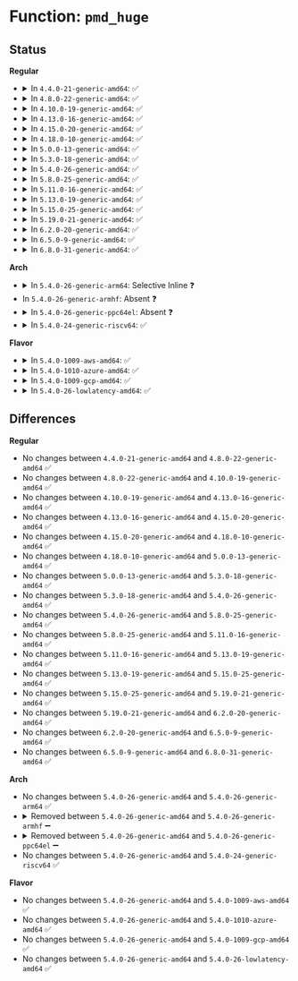 # Function: <code>pmd_huge</code>

## Status
<b>Regular</b>
<ul>
<li>
<details>
<summary>In <code>4.4.0-21-generic-amd64</code>: ✅</summary>

```c
int pmd_huge(pmd_t pmd)
```

```json
{
  "name": "pmd_huge",
  "collision_type": "Unique Global",
  "inline_type": "No",
  "funcs": [
    {
      "addr": 18446744071579315056,
      "name": "pmd_huge",
      "external": true,
      "loc": "arch/x86/mm/hugetlbpage.c:62",
      "file": "arch/x86/mm/hugetlbpage.c",
      "inline": "seen, unknown",
      "caller_inline": [],
      "caller_func": [
        "arch/x86/mm/fault.c:vmalloc_fault",
        "mm/gup.c:follow_page_mask",
        "mm/hugetlb.c:follow_huge_pmd"
      ]
    }
  ],
  "symbols": [
    {
      "addr": 18446744071579315056,
      "name": "pmd_huge",
      "section": ".text",
      "bind": "STB_GLOBAL",
      "size": 40
    }
  ]
}
```
</details>
</li>
<li>
<details>
<summary>In <code>4.8.0-22-generic-amd64</code>: ✅</summary>

```c
int pmd_huge(pmd_t pmd)
```

```json
{
  "name": "pmd_huge",
  "collision_type": "Unique Global",
  "inline_type": "No",
  "funcs": [
    {
      "addr": 18446744071579317248,
      "name": "pmd_huge",
      "external": true,
      "loc": "arch/x86/mm/hugetlbpage.c:62",
      "file": "arch/x86/mm/hugetlbpage.c",
      "inline": "seen, unknown",
      "caller_inline": [],
      "caller_func": [
        "arch/x86/mm/fault.c:vmalloc_fault",
        "mm/gup.c:follow_page_mask",
        "mm/memory.c:apply_to_page_range",
        "mm/hugetlb.c:follow_huge_pmd"
      ]
    }
  ],
  "symbols": [
    {
      "addr": 18446744071579317248,
      "name": "pmd_huge",
      "section": ".text",
      "bind": "STB_GLOBAL",
      "size": 45
    }
  ]
}
```
</details>
</li>
<li>
<details>
<summary>In <code>4.10.0-19-generic-amd64</code>: ✅</summary>

```c
int pmd_huge(pmd_t pmd)
```

```json
{
  "name": "pmd_huge",
  "collision_type": "Unique Global",
  "inline_type": "No",
  "funcs": [
    {
      "addr": 18446744071579332528,
      "name": "pmd_huge",
      "external": true,
      "loc": "arch/x86/mm/hugetlbpage.c:62",
      "file": "arch/x86/mm/hugetlbpage.c",
      "inline": "seen, unknown",
      "caller_inline": [],
      "caller_func": [
        "arch/x86/mm/fault.c:vmalloc_fault",
        "mm/gup.c:follow_page_mask",
        "mm/memory.c:apply_to_page_range",
        "mm/hugetlb.c:follow_huge_pmd"
      ]
    }
  ],
  "symbols": [
    {
      "addr": 18446744071579332528,
      "name": "pmd_huge",
      "section": ".text",
      "bind": "STB_GLOBAL",
      "size": 45
    }
  ]
}
```
</details>
</li>
<li>
<details>
<summary>In <code>4.13.0-16-generic-amd64</code>: ✅</summary>

```c
int pmd_huge(pmd_t pmd)
```

```json
{
  "name": "pmd_huge",
  "collision_type": "Unique Global",
  "inline_type": "No",
  "funcs": [
    {
      "addr": 18446744071579326416,
      "name": "pmd_huge",
      "external": true,
      "loc": "arch/x86/mm/hugetlbpage.c:65",
      "file": "arch/x86/mm/hugetlbpage.c",
      "inline": "seen, unknown",
      "caller_inline": [],
      "caller_func": [
        "arch/x86/mm/fault.c:vmalloc_fault",
        "mm/gup.c:__get_user_pages_fast",
        "mm/memory.c:__follow_pte_pmd",
        "mm/memory.c:__follow_pte_pmd",
        "mm/memory.c:apply_to_page_range",
        "mm/hugetlb.c:follow_huge_pmd"
      ]
    }
  ],
  "symbols": [
    {
      "addr": 18446744071579326416,
      "name": "pmd_huge",
      "section": ".text",
      "bind": "STB_GLOBAL",
      "size": 45
    }
  ]
}
```
</details>
</li>
<li>
<details>
<summary>In <code>4.15.0-20-generic-amd64</code>: ✅</summary>

```c
int pmd_huge(pmd_t pmd)
```

```json
{
  "name": "pmd_huge",
  "collision_type": "Unique Global",
  "inline_type": "No",
  "funcs": [
    {
      "addr": 18446744071579351568,
      "name": "pmd_huge",
      "external": true,
      "loc": "arch/x86/mm/hugetlbpage.c:67",
      "file": "arch/x86/mm/hugetlbpage.c",
      "inline": "seen, unknown",
      "caller_inline": [],
      "caller_func": [
        "mm/gup.c:gup_pgd_range",
        "mm/gup.c:follow_pmd_mask",
        "mm/memory.c:__follow_pte_pmd",
        "mm/memory.c:__follow_pte_pmd",
        "mm/memory.c:apply_to_page_range",
        "mm/hugetlb.c:follow_huge_pmd",
        "mm/hugetlb.c:huge_pte_offset",
        "mm/hmm.c:hmm_vma_walk_pmd"
      ]
    }
  ],
  "symbols": [
    {
      "addr": 18446744071579351568,
      "name": "pmd_huge",
      "section": ".text",
      "bind": "STB_GLOBAL",
      "size": 45
    }
  ]
}
```
</details>
</li>
<li>
<details>
<summary>In <code>4.18.0-10-generic-amd64</code>: ✅</summary>

```c
int pmd_huge(pmd_t pmd)
```

```json
{
  "name": "pmd_huge",
  "collision_type": "Unique Global",
  "inline_type": "No",
  "funcs": [
    {
      "addr": 18446744071579363328,
      "name": "pmd_huge",
      "external": true,
      "loc": "arch/x86/mm/hugetlbpage.c:67",
      "file": "arch/x86/mm/hugetlbpage.c",
      "inline": "seen, unknown",
      "caller_inline": [],
      "caller_func": [
        "arch/x86/mm/pgtable.c:pmd_set_huge",
        "mm/gup.c:gup_pgd_range",
        "mm/memory.c:__follow_pte_pmd",
        "mm/memory.c:__follow_pte_pmd",
        "mm/memory.c:apply_to_page_range",
        "mm/hugetlb.c:follow_huge_pmd",
        "mm/hugetlb.c:huge_pte_offset",
        "mm/hmm.c:hmm_vma_walk_pmd"
      ]
    }
  ],
  "symbols": [
    {
      "addr": 18446744071579363328,
      "name": "pmd_huge",
      "section": ".text",
      "bind": "STB_GLOBAL",
      "size": 45
    }
  ]
}
```
</details>
</li>
<li>
<details>
<summary>In <code>5.0.0-13-generic-amd64</code>: ✅</summary>

```c
int pmd_huge(pmd_t pmd)
```

```json
{
  "name": "pmd_huge",
  "collision_type": "Unique Global",
  "inline_type": "No",
  "funcs": [
    {
      "addr": 18446744071579390848,
      "name": "pmd_huge",
      "external": true,
      "loc": "arch/x86/mm/hugetlbpage.c:67",
      "file": "arch/x86/mm/hugetlbpage.c",
      "inline": "seen, unknown",
      "caller_inline": [],
      "caller_func": [
        "arch/x86/mm/pgtable.c:pmd_set_huge",
        "mm/gup.c:gup_pud_range",
        "mm/memory.c:__follow_pte_pmd",
        "mm/memory.c:__follow_pte_pmd",
        "mm/memory.c:apply_to_page_range",
        "mm/hugetlb.c:follow_huge_pmd",
        "mm/hugetlb.c:huge_pte_offset",
        "mm/hmm.c:hmm_vma_walk_pmd"
      ]
    }
  ],
  "symbols": [
    {
      "addr": 18446744071579390848,
      "name": "pmd_huge",
      "section": ".text",
      "bind": "STB_GLOBAL",
      "size": 45
    }
  ]
}
```
</details>
</li>
<li>
<details>
<summary>In <code>5.3.0-18-generic-amd64</code>: ✅</summary>

```c
int pmd_huge(pmd_t pmd)
```

```json
{
  "name": "pmd_huge",
  "collision_type": "Unique Global",
  "inline_type": "No",
  "funcs": [
    {
      "addr": 18446744071579406208,
      "name": "pmd_huge",
      "external": true,
      "loc": "arch/x86/mm/hugetlbpage.c:67",
      "file": "arch/x86/mm/hugetlbpage.c",
      "inline": "seen, unknown",
      "caller_inline": [],
      "caller_func": [
        "arch/x86/mm/pgtable.c:pmd_set_huge",
        "mm/gup.c:gup_pud_range",
        "mm/memory.c:__follow_pte_pmd",
        "mm/memory.c:__follow_pte_pmd",
        "mm/memory.c:apply_to_page_range",
        "mm/hugetlb.c:follow_huge_pmd",
        "mm/hugetlb.c:huge_pte_offset",
        "mm/hmm.c:hmm_vma_walk_pmd"
      ]
    }
  ],
  "symbols": [
    {
      "addr": 18446744071579406208,
      "name": "pmd_huge",
      "section": ".text",
      "bind": "STB_GLOBAL",
      "size": 45
    }
  ]
}
```
</details>
</li>
<li>
<details>
<summary>In <code>5.4.0-26-generic-amd64</code>: ✅</summary>

```c
int pmd_huge(pmd_t pmd)
```

```json
{
  "name": "pmd_huge",
  "collision_type": "Unique Global",
  "inline_type": "No",
  "funcs": [
    {
      "addr": 18446744071579409392,
      "name": "pmd_huge",
      "external": true,
      "loc": "arch/x86/mm/hugetlbpage.c:67",
      "file": "arch/x86/mm/hugetlbpage.c",
      "inline": "seen, unknown",
      "caller_inline": [],
      "caller_func": [
        "arch/x86/mm/pgtable.c:pmd_set_huge",
        "mm/gup.c:gup_pud_range",
        "mm/memory.c:__follow_pte_pmd",
        "mm/memory.c:__follow_pte_pmd",
        "mm/memory.c:apply_to_page_range",
        "mm/hugetlb.c:follow_huge_pmd",
        "mm/hugetlb.c:huge_pte_offset"
      ]
    }
  ],
  "symbols": [
    {
      "addr": 18446744071579409392,
      "name": "pmd_huge",
      "section": ".text",
      "bind": "STB_GLOBAL",
      "size": 45
    }
  ]
}
```
</details>
</li>
<li>
<details>
<summary>In <code>5.8.0-25-generic-amd64</code>: ✅</summary>

```c
int pmd_huge(pmd_t pmd)
```

```json
{
  "name": "pmd_huge",
  "collision_type": "Unique Global",
  "inline_type": "No",
  "funcs": [
    {
      "addr": 18446744071579440336,
      "name": "pmd_huge",
      "external": true,
      "loc": "arch/x86/mm/hugetlbpage.c:66",
      "file": "arch/x86/mm/hugetlbpage.c",
      "inline": "seen, unknown",
      "caller_inline": [],
      "caller_func": [
        "arch/x86/mm/pgtable.c:pmd_set_huge",
        "mm/memory.c:__follow_pte_pmd",
        "mm/memory.c:__follow_pte_pmd",
        "mm/memory.c:apply_to_pte_range",
        "mm/hugetlb.c:follow_huge_pmd"
      ]
    }
  ],
  "symbols": [
    {
      "addr": 18446744071579440336,
      "name": "pmd_huge",
      "section": ".text",
      "bind": "STB_GLOBAL",
      "size": 45
    }
  ]
}
```
</details>
</li>
<li>
<details>
<summary>In <code>5.11.0-16-generic-amd64</code>: ✅</summary>

```c
int pmd_huge(pmd_t pmd)
```

```json
{
  "name": "pmd_huge",
  "collision_type": "Unique Global",
  "inline_type": "No",
  "funcs": [
    {
      "addr": 18446744071579438592,
      "name": "pmd_huge",
      "external": true,
      "loc": "arch/x86/mm/hugetlbpage.c:65",
      "file": "arch/x86/mm/hugetlbpage.c",
      "inline": "seen, unknown",
      "caller_inline": [],
      "caller_func": [
        "arch/x86/mm/pgtable.c:pmd_set_huge",
        "mm/memory.c:follow_invalidate_pte",
        "mm/memory.c:follow_invalidate_pte",
        "mm/memory.c:apply_to_pte_range",
        "mm/hugetlb.c:follow_huge_pmd"
      ]
    }
  ],
  "symbols": [
    {
      "addr": 18446744071579438592,
      "name": "pmd_huge",
      "section": ".text",
      "bind": "STB_GLOBAL",
      "size": 45
    }
  ]
}
```
</details>
</li>
<li>
<details>
<summary>In <code>5.13.0-19-generic-amd64</code>: ✅</summary>

```c
int pmd_huge(pmd_t pmd)
```

```json
{
  "name": "pmd_huge",
  "collision_type": "Unique Global",
  "inline_type": "No",
  "funcs": [
    {
      "addr": 18446744071579441104,
      "name": "pmd_huge",
      "external": true,
      "loc": "arch/x86/mm/hugetlbpage.c:65",
      "file": "arch/x86/mm/hugetlbpage.c",
      "inline": "seen, unknown",
      "caller_inline": [],
      "caller_func": [
        "arch/x86/mm/pgtable.c:pmd_set_huge",
        "mm/gup.c:gup_pgd_range",
        "mm/memory.c:follow_invalidate_pte",
        "mm/memory.c:follow_invalidate_pte",
        "mm/memory.c:apply_to_pte_range",
        "mm/hugetlb.c:follow_huge_pmd"
      ]
    }
  ],
  "symbols": [
    {
      "addr": 18446744071579441104,
      "name": "pmd_huge",
      "section": ".text",
      "bind": "STB_GLOBAL",
      "size": 45
    }
  ]
}
```
</details>
</li>
<li>
<details>
<summary>In <code>5.15.0-25-generic-amd64</code>: ✅</summary>

```c
int pmd_huge(pmd_t pmd)
```

```json
{
  "name": "pmd_huge",
  "collision_type": "Unique Global",
  "inline_type": "No",
  "funcs": [
    {
      "addr": 18446744071579505488,
      "name": "pmd_huge",
      "external": true,
      "loc": "arch/x86/mm/hugetlbpage.c:65",
      "file": "arch/x86/mm/hugetlbpage.c",
      "inline": "seen, unknown",
      "caller_inline": [],
      "caller_func": [
        "arch/x86/mm/pgtable.c:pmd_set_huge",
        "mm/gup.c:gup_pgd_range",
        "mm/memory.c:follow_invalidate_pte",
        "mm/memory.c:follow_invalidate_pte",
        "mm/memory.c:apply_to_pte_range",
        "mm/hugetlb.c:follow_huge_pmd"
      ]
    }
  ],
  "symbols": [
    {
      "addr": 18446744071579505488,
      "name": "pmd_huge",
      "section": ".text",
      "bind": "STB_GLOBAL",
      "size": 45
    }
  ]
}
```
</details>
</li>
<li>
<details>
<summary>In <code>5.19.0-21-generic-amd64</code>: ✅</summary>

```c
int pmd_huge(pmd_t pmd)
```

```json
{
  "name": "pmd_huge",
  "collision_type": "Unique Global",
  "inline_type": "No",
  "funcs": [
    {
      "addr": 18446744071579587680,
      "name": "pmd_huge",
      "external": true,
      "loc": "arch/x86/mm/hugetlbpage.c:65",
      "file": "arch/x86/mm/hugetlbpage.c",
      "inline": "seen, unknown",
      "caller_inline": [],
      "caller_func": [
        "arch/x86/mm/pgtable.c:pmd_set_huge",
        "mm/gup.c:gup_pgd_range",
        "mm/memory.c:apply_to_pte_range",
        "mm/hugetlb.c:follow_huge_pmd"
      ]
    }
  ],
  "symbols": [
    {
      "addr": 18446744071579587680,
      "name": "pmd_huge",
      "section": ".text",
      "bind": "STB_GLOBAL",
      "size": 56
    }
  ]
}
```
</details>
</li>
<li>
<details>
<summary>In <code>6.2.0-20-generic-amd64</code>: ✅</summary>

```c
int pmd_huge(pmd_t pmd)
```

```json
{
  "name": "pmd_huge",
  "collision_type": "Unique Global",
  "inline_type": "No",
  "funcs": [
    {
      "addr": 18446744071579698144,
      "name": "pmd_huge",
      "external": true,
      "loc": "arch/x86/mm/hugetlbpage.c:27",
      "file": "arch/x86/mm/hugetlbpage.c",
      "inline": "seen, unknown",
      "caller_inline": [],
      "caller_func": [
        "arch/x86/mm/pgtable.c:pmd_set_huge",
        "mm/memory.c:apply_to_pte_range"
      ]
    }
  ],
  "symbols": [
    {
      "addr": 18446744071579698144,
      "name": "pmd_huge",
      "section": ".text",
      "bind": "STB_GLOBAL",
      "size": 68
    }
  ]
}
```
</details>
</li>
<li>
<details>
<summary>In <code>6.5.0-9-generic-amd64</code>: ✅</summary>

```c
int pmd_huge(pmd_t pmd)
```

```json
{
  "name": "pmd_huge",
  "collision_type": "Unique Global",
  "inline_type": "No",
  "funcs": [
    {
      "addr": 18446744071579712000,
      "name": "pmd_huge",
      "external": true,
      "loc": "arch/x86/mm/hugetlbpage.c:27",
      "file": "arch/x86/mm/hugetlbpage.c",
      "inline": "seen, unknown",
      "caller_inline": [],
      "caller_func": [
        "arch/x86/mm/pgtable.c:pmd_set_huge",
        "mm/gup.c:gup_pgd_range"
      ]
    }
  ],
  "symbols": [
    {
      "addr": 18446744071579712000,
      "name": "pmd_huge",
      "section": ".text",
      "bind": "STB_GLOBAL",
      "size": 68
    }
  ]
}
```
</details>
</li>
<li>
<details>
<summary>In <code>6.8.0-31-generic-amd64</code>: ✅</summary>

```c
int pmd_huge(pmd_t pmd)
```

```json
{
  "name": "pmd_huge",
  "collision_type": "Unique Global",
  "inline_type": "No",
  "funcs": [
    {
      "addr": 18446744071579746704,
      "name": "pmd_huge",
      "external": true,
      "loc": "arch/x86/mm/hugetlbpage.c:27",
      "file": "arch/x86/mm/hugetlbpage.c",
      "inline": "seen, unknown",
      "caller_inline": [],
      "caller_func": [
        "arch/x86/mm/pgtable.c:pmd_set_huge",
        "mm/gup.c:gup_pgd_range"
      ]
    }
  ],
  "symbols": [
    {
      "addr": 18446744071579746704,
      "name": "pmd_huge",
      "section": ".text",
      "bind": "STB_GLOBAL",
      "size": 68
    }
  ]
}
```
</details>
</li>
</ul>
<b>Arch</b>
<ul>
<li>
<details>
<summary>In <code>5.4.0-26-generic-arm64</code>: Selective Inline ❓</summary>

```c
int pmd_huge(pmd_t pmd)
```

```json
{
  "name": "pmd_huge",
  "collision_type": "Unique Global",
  "inline_type": "Selective",
  "funcs": [
    {
      "addr": 18446603336490357052,
      "name": "pmd_huge",
      "external": true,
      "loc": "arch/arm64/mm/hugetlbpage.c:42",
      "file": "arch/arm64/mm/hugetlbpage.c",
      "inline": "not declared, inlined",
      "caller_inline": [
        "arch/arm64/mm/hugetlbpage.c:huge_pte_offset"
      ],
      "caller_func": [
        "virt/kvm/arm/mmu.c:user_mem_abort",
        "virt/kvm/arm/mmu.c:stage2_wp_range",
        "virt/kvm/arm/mmu.c:stage2_set_pte",
        "virt/kvm/arm/mmu.c:stage2_get_leaf_entry",
        "virt/kvm/arm/mmu.c:unmap_stage2_range",
        "mm/gup.c:gup_pud_range",
        "mm/gup.c:follow_pmd_mask",
        "mm/memory.c:__follow_pte_pmd",
        "mm/memory.c:__follow_pte_pmd",
        "mm/memory.c:apply_to_page_range",
        "mm/hugetlb.c:follow_huge_pmd"
      ]
    }
  ],
  "symbols": [
    {
      "addr": 18446603336490355288,
      "name": "pmd_huge",
      "section": ".text",
      "bind": "STB_GLOBAL",
      "size": 56
    }
  ]
}
```
</details>
</li>
<li>
In <code>5.4.0-26-generic-armhf</code>: Absent ❓
</li>
<li>
<details>
<summary>In <code>5.4.0-26-generic-ppc64el</code>: Absent ❓</summary>

```json
{
  "name": "pmd_huge",
  "collision_type": "Static Duplication",
  "inline_type": "Full",
  "funcs": [
    {
      "addr": 13835058055282776824,
      "name": "pmd_huge",
      "external": false,
      "loc": "arch/powerpc/include/asm/book3s/64/pgtable-64k.h:17",
      "file": "arch/powerpc/mm/book3s64/radix_pgtable.c",
      "inline": "declared, inlined",
      "caller_inline": [
        "arch/powerpc/mm/book3s64/radix_pgtable.c:pmd_clear_huge"
      ],
      "caller_func": []
    },
    {
      "addr": 13835058055286057424,
      "name": "pmd_huge",
      "external": false,
      "loc": "arch/powerpc/include/asm/book3s/64/pgtable-64k.h:17",
      "file": "mm/gup.c",
      "inline": "declared, inlined",
      "caller_inline": [
        "mm/gup.c:gup_pud_range",
        "mm/gup.c:follow_pmd_mask"
      ],
      "caller_func": []
    },
    {
      "addr": 13835058055286075408,
      "name": "pmd_huge",
      "external": false,
      "loc": "arch/powerpc/include/asm/book3s/64/pgtable-64k.h:17",
      "file": "mm/memory.c",
      "inline": "declared, inlined",
      "caller_inline": [
        "mm/memory.c:__follow_pte_pmd",
        "mm/memory.c:__follow_pte_pmd",
        "mm/memory.c:apply_to_page_range"
      ],
      "caller_func": []
    },
    {
      "addr": 13835058055286424788,
      "name": "pmd_huge",
      "external": false,
      "loc": "arch/powerpc/include/asm/book3s/64/pgtable-64k.h:17",
      "file": "mm/hugetlb.c",
      "inline": "declared, inlined",
      "caller_inline": [
        "mm/hugetlb.c:follow_huge_pmd"
      ],
      "caller_func": []
    }
  ],
  "symbols": []
}
```
</details>
</li>
<li>
<details>
<summary>In <code>5.4.0-24-generic-riscv64</code>: ✅</summary>

```c
int pmd_huge(pmd_t pmd)
```

```json
{
  "name": "pmd_huge",
  "collision_type": "Unique Global",
  "inline_type": "No",
  "funcs": [
    {
      "addr": 18446743936271361524,
      "name": "pmd_huge",
      "external": true,
      "loc": "arch/riscv/mm/hugetlbpage.c:11",
      "file": "arch/riscv/mm/hugetlbpage.c",
      "inline": "seen, unknown",
      "caller_inline": [],
      "caller_func": [
        "mm/memory.c:__follow_pte_pmd",
        "mm/memory.c:__follow_pte_pmd",
        "mm/memory.c:apply_to_page_range",
        "mm/hugetlb.c:follow_huge_pmd",
        "mm/hugetlb.c:huge_pte_offset"
      ]
    }
  ],
  "symbols": [
    {
      "addr": 18446743936271361524,
      "name": "pmd_huge",
      "section": ".text",
      "bind": "STB_GLOBAL",
      "size": 44
    }
  ]
}
```
</details>
</li>
</ul>
<b>Flavor</b>
<ul>
<li>
<details>
<summary>In <code>5.4.0-1009-aws-amd64</code>: ✅</summary>

```c
int pmd_huge(pmd_t pmd)
```

```json
{
  "name": "pmd_huge",
  "collision_type": "Unique Global",
  "inline_type": "No",
  "funcs": [
    {
      "addr": 18446744071579405232,
      "name": "pmd_huge",
      "external": true,
      "loc": "arch/x86/mm/hugetlbpage.c:67",
      "file": "arch/x86/mm/hugetlbpage.c",
      "inline": "seen, unknown",
      "caller_inline": [],
      "caller_func": [
        "arch/x86/mm/pgtable.c:pmd_set_huge",
        "mm/gup.c:gup_pud_range",
        "mm/memory.c:__follow_pte_pmd",
        "mm/memory.c:__follow_pte_pmd",
        "mm/memory.c:apply_to_page_range",
        "mm/hugetlb.c:follow_huge_pmd",
        "mm/hugetlb.c:huge_pte_offset"
      ]
    }
  ],
  "symbols": [
    {
      "addr": 18446744071579405232,
      "name": "pmd_huge",
      "section": ".text",
      "bind": "STB_GLOBAL",
      "size": 45
    }
  ]
}
```
</details>
</li>
<li>
<details>
<summary>In <code>5.4.0-1010-azure-amd64</code>: ✅</summary>

```c
int pmd_huge(pmd_t pmd)
```

```json
{
  "name": "pmd_huge",
  "collision_type": "Unique Global",
  "inline_type": "No",
  "funcs": [
    {
      "addr": 18446744071579334672,
      "name": "pmd_huge",
      "external": true,
      "loc": "arch/x86/mm/hugetlbpage.c:67",
      "file": "arch/x86/mm/hugetlbpage.c",
      "inline": "seen, unknown",
      "caller_inline": [],
      "caller_func": [
        "arch/x86/mm/pgtable.c:pmd_set_huge",
        "mm/gup.c:gup_pud_range",
        "mm/gup.c:follow_pmd_mask",
        "mm/memory.c:__follow_pte_pmd",
        "mm/memory.c:__follow_pte_pmd",
        "mm/memory.c:apply_to_page_range",
        "mm/hugetlb.c:follow_huge_pmd",
        "mm/hugetlb.c:huge_pte_offset"
      ]
    }
  ],
  "symbols": [
    {
      "addr": 18446744071579334672,
      "name": "pmd_huge",
      "section": ".text",
      "bind": "STB_GLOBAL",
      "size": 37
    }
  ]
}
```
</details>
</li>
<li>
<details>
<summary>In <code>5.4.0-1009-gcp-amd64</code>: ✅</summary>

```c
int pmd_huge(pmd_t pmd)
```

```json
{
  "name": "pmd_huge",
  "collision_type": "Unique Global",
  "inline_type": "No",
  "funcs": [
    {
      "addr": 18446744071579405152,
      "name": "pmd_huge",
      "external": true,
      "loc": "arch/x86/mm/hugetlbpage.c:67",
      "file": "arch/x86/mm/hugetlbpage.c",
      "inline": "seen, unknown",
      "caller_inline": [],
      "caller_func": [
        "arch/x86/mm/pgtable.c:pmd_set_huge",
        "mm/gup.c:gup_pud_range",
        "mm/memory.c:__follow_pte_pmd",
        "mm/memory.c:__follow_pte_pmd",
        "mm/memory.c:apply_to_page_range",
        "mm/hugetlb.c:follow_huge_pmd",
        "mm/hugetlb.c:huge_pte_offset"
      ]
    }
  ],
  "symbols": [
    {
      "addr": 18446744071579405152,
      "name": "pmd_huge",
      "section": ".text",
      "bind": "STB_GLOBAL",
      "size": 45
    }
  ]
}
```
</details>
</li>
<li>
<details>
<summary>In <code>5.4.0-26-lowlatency-amd64</code>: ✅</summary>

```c
int pmd_huge(pmd_t pmd)
```

```json
{
  "name": "pmd_huge",
  "collision_type": "Unique Global",
  "inline_type": "No",
  "funcs": [
    {
      "addr": 18446744071579414016,
      "name": "pmd_huge",
      "external": true,
      "loc": "arch/x86/mm/hugetlbpage.c:67",
      "file": "arch/x86/mm/hugetlbpage.c",
      "inline": "seen, unknown",
      "caller_inline": [],
      "caller_func": [
        "arch/x86/mm/pgtable.c:pmd_set_huge",
        "mm/gup.c:gup_pud_range",
        "mm/memory.c:__follow_pte_pmd",
        "mm/memory.c:__follow_pte_pmd",
        "mm/memory.c:apply_to_page_range",
        "mm/hugetlb.c:follow_huge_pmd",
        "mm/hugetlb.c:huge_pte_offset"
      ]
    }
  ],
  "symbols": [
    {
      "addr": 18446744071579414016,
      "name": "pmd_huge",
      "section": ".text",
      "bind": "STB_GLOBAL",
      "size": 45
    }
  ]
}
```
</details>
</li>
</ul>

## Differences
<b>Regular</b>
<ul>
<li>
No changes between <code>4.4.0-21-generic-amd64</code> and <code>4.8.0-22-generic-amd64</code> ✅
</li>
<li>
No changes between <code>4.8.0-22-generic-amd64</code> and <code>4.10.0-19-generic-amd64</code> ✅
</li>
<li>
No changes between <code>4.10.0-19-generic-amd64</code> and <code>4.13.0-16-generic-amd64</code> ✅
</li>
<li>
No changes between <code>4.13.0-16-generic-amd64</code> and <code>4.15.0-20-generic-amd64</code> ✅
</li>
<li>
No changes between <code>4.15.0-20-generic-amd64</code> and <code>4.18.0-10-generic-amd64</code> ✅
</li>
<li>
No changes between <code>4.18.0-10-generic-amd64</code> and <code>5.0.0-13-generic-amd64</code> ✅
</li>
<li>
No changes between <code>5.0.0-13-generic-amd64</code> and <code>5.3.0-18-generic-amd64</code> ✅
</li>
<li>
No changes between <code>5.3.0-18-generic-amd64</code> and <code>5.4.0-26-generic-amd64</code> ✅
</li>
<li>
No changes between <code>5.4.0-26-generic-amd64</code> and <code>5.8.0-25-generic-amd64</code> ✅
</li>
<li>
No changes between <code>5.8.0-25-generic-amd64</code> and <code>5.11.0-16-generic-amd64</code> ✅
</li>
<li>
No changes between <code>5.11.0-16-generic-amd64</code> and <code>5.13.0-19-generic-amd64</code> ✅
</li>
<li>
No changes between <code>5.13.0-19-generic-amd64</code> and <code>5.15.0-25-generic-amd64</code> ✅
</li>
<li>
No changes between <code>5.15.0-25-generic-amd64</code> and <code>5.19.0-21-generic-amd64</code> ✅
</li>
<li>
No changes between <code>5.19.0-21-generic-amd64</code> and <code>6.2.0-20-generic-amd64</code> ✅
</li>
<li>
No changes between <code>6.2.0-20-generic-amd64</code> and <code>6.5.0-9-generic-amd64</code> ✅
</li>
<li>
No changes between <code>6.5.0-9-generic-amd64</code> and <code>6.8.0-31-generic-amd64</code> ✅
</li>
</ul>
<b>Arch</b>
<ul>
<li>
No changes between <code>5.4.0-26-generic-amd64</code> and <code>5.4.0-26-generic-arm64</code> ✅
</li>
<li>
<details>
<summary>Removed between <code>5.4.0-26-generic-amd64</code> and <code>5.4.0-26-generic-armhf</code> ➖</summary>

```c
int pmd_huge(pmd_t pmd)
```
</details>
</li>
<li>
<details>
<summary>Removed between <code>5.4.0-26-generic-amd64</code> and <code>5.4.0-26-generic-ppc64el</code> ➖</summary>

```c
int pmd_huge(pmd_t pmd)
```
</details>
</li>
<li>
No changes between <code>5.4.0-26-generic-amd64</code> and <code>5.4.0-24-generic-riscv64</code> ✅
</li>
</ul>
<b>Flavor</b>
<ul>
<li>
No changes between <code>5.4.0-26-generic-amd64</code> and <code>5.4.0-1009-aws-amd64</code> ✅
</li>
<li>
No changes between <code>5.4.0-26-generic-amd64</code> and <code>5.4.0-1010-azure-amd64</code> ✅
</li>
<li>
No changes between <code>5.4.0-26-generic-amd64</code> and <code>5.4.0-1009-gcp-amd64</code> ✅
</li>
<li>
No changes between <code>5.4.0-26-generic-amd64</code> and <code>5.4.0-26-lowlatency-amd64</code> ✅
</li>
</ul>
